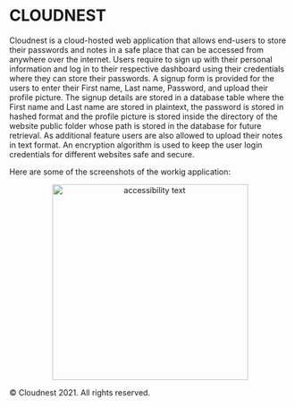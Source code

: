 # CLOUDNEST
Cloudnest is a cloud-hosted web application that allows end-users to store their passwords and notes in a safe place that can be accessed from anywhere over the internet. 
Users require to sign up with their personal information and log in to their respective dashboard using their credentials where they can store their passwords. 
A signup form is provided for the users to enter their First name, Last name, Password, and upload their profile picture.
The signup details are stored in a database table where the First name and Last name are stored in plaintext, the password is stored in hashed format and the profile picture is stored inside the directory of the website public folder whose path is stored in the database for future retrieval. 
As additional feature users are also allowed to upload their notes in text format. 
An encryption algorithm is used to keep the user login credentials for different websites safe and secure.

Here are some of the screenshots of the workig application:<br>
<p align="center">
<!--   <img src="your_relative_path_here" width="350" title="hover text"> -->
  <img src="https://github.com/codingisfun-96/FRT_PROJECT/tree/main/Screenshots/home.png" width="350" alt="accessibility text">
</p>
<!-- ![Homepage screenshot](https://github.com/codingisfun-96/FRT_PROJECT/tree/main/Screenshots/home.png) -->
<!-- ![Signup-page screenshot](https://github.com/codingisfun-96/FRT_PROJECT/tree/main/Screenshots/signup.png)
![Login-page screenshot](https://github.com/codingisfun-96/Weather-application/blob/main/image/login.png)
![Dashboard screenshot](https://github.com/codingisfun-96/Weather-application/blob/main/image/password.png)
 -->


























© Cloudnest 2021. All rights reserved.
